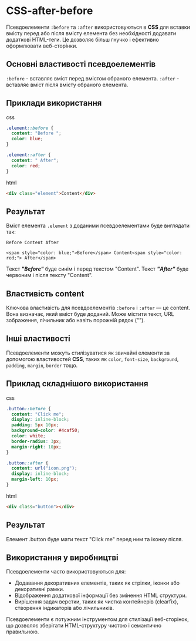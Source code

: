 # CSS-after-before

Псевдоелементи `:before` та `:after` використовуються в **CSS** для вставки вмісту перед або після вмісту елемента без необхідності додавати додаткові HTML-теги. Це дозволяє більш гнучко і ефективно оформлювати веб-сторінки.

## Основні властивості псевдоелементів

`:before` - вставляє вміст перед вмістом обраного елемента.
`:after` - вставляє вміст після вмісту обраного елемента.

## Приклади використання

css

```css
.element::before {
  content: "Before ";
  color: blue;
}

.element::after {
  content: " After";
  color: red;
}
```

html

```html
<div class="element">Content</div>
```

## Результат

Вміст елемента `.element` з доданими псевдоелементами буде виглядати так:

```
Before Content After

<span style="color: blue;">Before</span> Content<span style="color: red;"> After</span>
```

Текст **_"Before"_** буде синім і перед текстом "Content".
Текст **_"After"_** буде червоним і після тексту "Content".

## Властивість content

Ключова властивість для псевдоелементів `:before` і `:after` — це content. Вона визначає, який вміст буде доданий. Може містити текст, URL зображення, лічильник або навіть порожній рядок ("").

## Інші властивості

Псевдоелементи можуть стилізуватися як звичайні елементи за допомогою властивостей **CSS**, таких як `color`, `font-size`, `background`, `padding`, `margin`, `border` тощо.

## Приклад складнішого використання

css

```css
.button::before {
  content: "Click me";
  display: inline-block;
  padding: 5px 10px;
  background-color: #4caf50;
  color: white;
  border-radius: 3px;
  margin-right: 10px;
}

.button::after {
  content: url("icon.png");
  display: inline-block;
  margin-left: 10px;
}
```

html

```html
<div class="button"></div>
```

## Результат

Елемент .button буде мати текст "Click me" перед ним та іконку після.

## Використання у виробництві

Псевдоелементи часто використовуються для:

- Додавання декоративних елементів, таких як стрілки, іконки або декоративні рамки.
- Відображення додаткової інформації без змінення HTML структури.
- Вирішення задач верстки, таких як чистка контейнерів (clearfix), створення індикаторів або лічильників.

Псевдоелементи є потужним інструментом для стилізації веб-сторінок, що дозволяє зберігати HTML-структуру чистою і семантично правильною.
